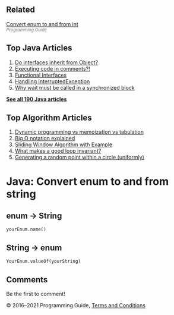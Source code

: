 <span class="underline"></span>

<span class="underline"></span>

Related
-------

[Convert enum to and from int](convert-enum-to-and-from-int.html)  
<span style="color: grey; font-style: italic; font-size: smaller">Programming.Guide</span>

<span class="underline"></span>

Top Java Articles
-----------------

1.  [Do interfaces inherit from Object?](do-interfaces-inherit-from-object.html)
2.  [Executing code in comments?!](executing-code-in-comments.html)
3.  [Functional Interfaces](functional-interfaces.html)
4.  [Handling InterruptedException](handling-interrupted-exceptions.html)
5.  [Why wait must be called in a synchronized block](why-wait-must-be-in-synchronized.html)

[**See all 190 Java articles**](index.html)

Top Algorithm Articles
----------------------

1.  [Dynamic programming vs memoization vs tabulation](../dynamic-programming-vs-memoization-vs-tabulation.html)
2.  [Big O notation explained](../big-o-notation-explained.html)
3.  [Sliding Window Algorithm with Example](../sliding-window-example.html)
4.  [What makes a good loop invariant?](../what-makes-a-good-loop-invariant.html)
5.  [Generating a random point within a circle (uniformly)](../random-point-within-circle.html)

Java: Convert enum to and from string
=====================================

enum → String
-------------

    yourEnum.name()

String → enum
-------------

    YourEnum.valueOf(yourString)

Comments
--------

Be the first to comment!

© 2016–2021 Programming.Guide, [Terms and Conditions](../terms-and-conditions.html)
